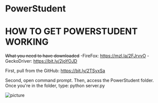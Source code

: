 # PowerStudent

# HOW TO GET POWERSTUDENT WORKING

~~What you need to have downloaded~~
  -FireFox: https://mzl.la/2FJrvvO
  -GeckoDriver: https://bit.ly/2joYOJD

First, pull from the GitHub: https://bit.ly/2TSyxSa

Second, open command prompt. Then, access the PowerStudent folder. Once you're in the folder, type: python server.py

![picture](ReadMe1.png)
